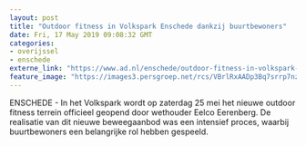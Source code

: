 ```yaml
---
layout: post
title: "Outdoor fitness in Volkspark Enschede dankzij buurtbewoners"
date: Fri, 17 May 2019 09:08:32 GMT
categories: 
- overijssel 
- enschede 
externe_link: "https://www.ad.nl/enschede/outdoor-fitness-in-volkspark-enschede-dankzij-buurtbewoners~add12ff5/"
feature_image: "https://images3.persgroep.net/rcs/VBrlRxAADp3Bq7srrp7nziUpRzU/diocontent/125269822/_fitwidth/400/?appId=21791a8992982cd8da851550a453bd7f&quality=0.7"
---
```


ENSCHEDE - In het Volkspark wordt op zaterdag 25 mei het nieuwe outdoor fitness terrein officieel geopend door wethouder Eelco Eerenberg. De realisatie van dit nieuwe beweegaanbod was een intensief proces, waarbij buurtbewoners een belangrijke rol hebben gespeeld.

